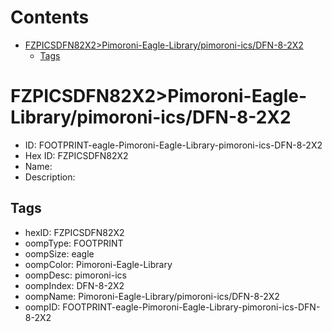 



Contents
========

* [FZPICSDFN82X2>Pimoroni-Eagle-Library/pimoroni-ics/DFN-8-2X2](#fzpicsdfn82x2pimoroni-eagle-librarypimoroni-icsdfn-8-2x2)
	* [Tags](#tags)

# FZPICSDFN82X2>Pimoroni-Eagle-Library/pimoroni-ics/DFN-8-2X2

- ID: FOOTPRINT-eagle-Pimoroni-Eagle-Library-pimoroni-ics-DFN-8-2X2
- Hex ID: FZPICSDFN82X2
- Name: 
- Description: 

## Tags

- hexID: FZPICSDFN82X2
- oompType: FOOTPRINT
- oompSize: eagle
- oompColor: Pimoroni-Eagle-Library
- oompDesc: pimoroni-ics
- oompIndex: DFN-8-2X2
- oompName: Pimoroni-Eagle-Library/pimoroni-ics/DFN-8-2X2
- oompID: FOOTPRINT-eagle-Pimoroni-Eagle-Library-pimoroni-ics-DFN-8-2X2
